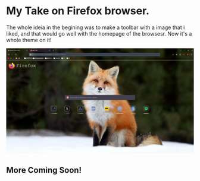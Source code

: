# My Take on Firefox browser.

The whole ideia in the begining was to make a toolbar with a image that i liked,
and that would go well with the homepage of the browsesr.
Now it's a whole theme on it!

![Preview](Screenshots/screenshot1.jpg)

## More Coming Soon!